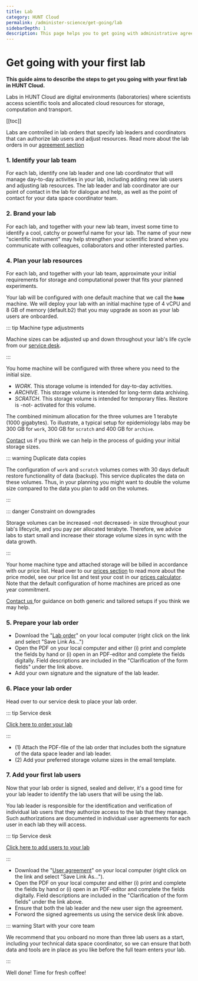 ```yaml
---
title: Lab
category: HUNT Cloud
permalink: /administer-science/get-going/lab
sidebarDepth: 1
description: This page helps you to get going with administrative agreements in HUNT Cloud.
---
```


# Get going with your first lab

**This guide aims to describe the steps to get you going with your first lab in HUNT Cloud.**

Labs in HUNT Cloud are digital environments (laboratories) where scientists access scientific tools and allocated cloud resources for storage, computation and transport.

[[toc]]

Labs are controlled in lab orders that specify lab leaders and coordinators that can authorize lab users and adjust resources. Read more about the lab orders in our [agreement section](/administer-science/agreements/overview/#lab-order)


### 1. Identify your lab team

For each lab, identify one lab leader and one lab coordinator that will manage day-to-day activities in your lab, including adding new lab users and adjusting lab resources. The lab leader and lab coordinator are our point of contact in the lab for dialogue and help, as well as the point of contact for your data space coordinator team.

### 2. Brand your lab

For each lab, and together with your new lab team, invest some time to identify a cool, catchy or powerful name for your lab. The name of your new "scientific instrument" may help strengthen your scientific brand when you communicate with colleagues, collaborators and other interested parties. 

### 4. Plan your lab resources

For each lab, and together with your lab team, approximate your initial requirements for storage and computational power that fits your planned experiments.

Your lab will be configured with one default machine that we call the **`home`** machine. We will deploy your lab with an initial machine type of 4 vCPU and 8 GB of memory (default.b2) that you may upgrade as soon as your lab users are onboarded.

::: tip Machine type adjustments

Machine sizes can be adjusted up and down throughout your lab's life cycle from our [service desk](/administer-science/service-desk/lab-orders.html#compute).
 
:::

You home machine will be configured with three where you need to the initial size. 

* *WORK*. This storage volume is intended for day-to-day activities.
* *ARCHIVE*. This storage volume is intended for long-term data archiving.
* *SCRATCH*. This storage volume is intended for temporary files. Restore is -not- activated for this volume.

The combined minimum allocation for the three volumes are 1 terabyte (1000 gigabytes). To illustrate, a typical setup for epidemiology labs may be 300 GB for `work`, 300 GB for `scratch` and 400 GB for `archive`.

[Contact](/contact) us if you think we can help in the process of guiding your initial storage sizes. 


::: warning Duplicate data copies

The configuration of `work` and `scratch` volumes comes with 30 days default restore functionality of data (backup). This service duplicates the data on these volumes. Thus, in your planning you might want to double the volume size compared to the data you plan to add on the volumes.

:::

::: danger Constraint on downgrades

Storage volumes can be increased -not decreased- in size throughout your lab's lifecycle, and you pay per allocated terabyte. Therefore, we advice labs to start small and increase their storage volume sizes in sync with the data growth.

:::

Your home machine type and attached storage will be billed in accordance with our price list. Head over to our [prices section](/administer-science/prices/introduction) to read more about the price model, see our price list and test your cost in our [prices calculator](/administer-science/prices/calculator/). Note that the default configuration of home machines are priced as one year commitment. 

[Contact us ](/contact) for guidance on both generic and tailored setups if you think we may help. 

### 5. Prepare your lab order

- Download the "[Lab order](/administer-science/agreements/downloads/#lab-order)" on your local computer (right click on the link and select "Save Link As...")
- Open the PDF on your local computer and either (i) print and complete the fields by hand or (i) open in an PDF-editor and complete the fields digitally. Field descriptions are included in the "Clarification of the form fields" under the link above. 
- Add your own signature and the signature of the lab leader.

### 6. Place your lab order

Head over to our service desk to place your lab order.

::: tip Service desk

[Click here to order your lab](/administer-science/service-desk/data-space-orders.html#new-lab)

:::

* (1) Attach the PDF-file of the lab order that includes both the signature of the data space leader and lab leader.
* (2) Add your preferred storage volume sizes in the email template.


### 7. Add your first lab users

Now that your lab order is signed, sealed and deliver, it's a good time for your lab leader to identify the lab users that will be using the lab. 

You lab leader is responsible for the identification and verification of individual lab users that they authorize access to the lab that they manage. Such authorizations are documented in individual user agreements for each user in each lab they will access.

::: tip Service desk

[Click here to add users to your lab](/administer-science/service-desk/lab-orders.html#add-a-new-lab-user)

:::

- Download the "[User agreement](/administer-science/agreements/downloads/#user-agreement)" on your local computer (right click on the link and select "Save Link As...").
- Open the PDF on your local computer and either (i) print and complete the fields by hand or (i) open in an PDF-editor and complete the fields digitally. Field descriptions are included in the "Clarification of the form fields" under the link above. 
- Ensure that both the lab leader and the new user sign the agreement.
- Forword the signed agreements us using the service desk link above.

::: warning Start with your core team

We recommend that you onboard no more than three lab users as a start, including your technical data space coordinator, so we can ensure that both data and tools are in place as you like before the full team enters your lab.

:::

Well done! Time for fresh coffee!
